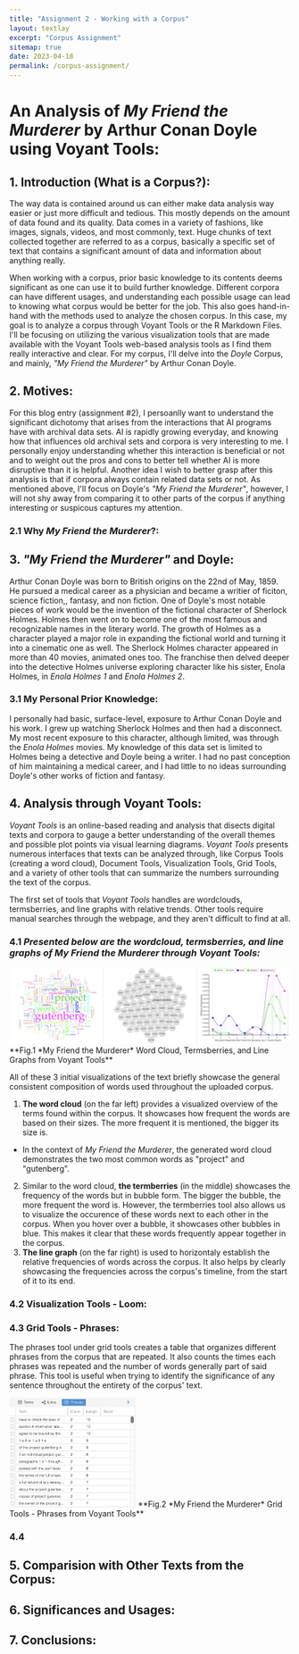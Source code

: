 ```yaml
---
title: "Assignment 2 - Working with a Corpus"
layout: textlay
excerpt: "Corpus Assignment"
sitemap: true
date: 2023-04-18
permalink: /corpus-assignment/
---
```


# An Analysis of *My Friend the Murderer* by Arthur Conan Doyle using Voyant Tools:

## 1. Introduction (What is a Corpus?):
The way data is contained around us can either make data analysis way easier or just more difficult and tedious. This mostly depends on the amount of data found and its quality. Data comes in a variety of fashions, like images, signals, videos, and most commonly, text. Huge chunks of text collected together are referred to as a corpus, basically a specific set of text that contains a significant amount of data and information about anything really.

When working with a corpus, prior basic knowledge to its contents deems significant as one can use it to build further knowledge. Different corpora can have different usages, and understanding each possible usage can lead to knowing what corpus would be better for the job. This also goes hand-in-hand with the methods used to analyze the chosen corpus. In this case, my goal is to analyze a corpus through Voyant Tools or the R Markdown Files. I'll be focusing on utilizing the various visualization tools that are made available with the Voyant Tools web-based analysis tools as I find them really interactive and clear. For my corpus, I'll delve into the *Doyle* Corpus, and mainly, *"My Friend the Murderer"* by Arthur Conan Doyle.

## 2. Motives:
For this blog entry (assignment #2), I persoanlly want to understand the significant dichotomy that arises from the interactions that AI programs have with archival data sets. AI is rapidly growing everyday, and knowing how that influences old archival sets and corpora is very interesting to me. I personally enjoy understanding whether this interaction is beneficial or not and to weight out the pros and cons to better tell whether AI is more disruptive than it is helpful.
Another idea I wish to better grasp after this analysis is that if corpora always contain related data sets or not. As mentioned above, I'll focus on Doyle's *"My Friend the Murderer"*, however, I will not shy away from comparing it to other parts of the corpus if anything interesting or suspicous captures my attention.

### 2.1 Why *My Friend the Murderer*?:



## 3. *"My Friend the Murderer"* and Doyle:
Arthur Conan Doyle was born to British origins on the 22nd of May, 1859. He pursued a medical career as a physician and became a writier of ficiton, science fiction,, fantasy, and non fiction. One of Doyle's most notable pieces of work would be the invention of the fictional character of Sherlock Holmes. Holmes then went on to become one of the most famous and recognizable names in the literary world. The growth of Holmes as a character played a major role in expanding the fictional world and turning it into a cinematic one as well. The Sherlock Holmes character appeared in more than 40 movies, animated ones too. The franchise then delved deeper into the detective Holmes universe exploring character like his sister, Enola Holmes, in *Enola Holmes 1* and *Enola Holmes 2*.

### 3.1 My Personal Prior Knowledge:
I personally had basic, surface-level, exposure to Arthur Conan Doyle and his work. I grew up watching Sherlock Holmes and then had a disconnect. My most recent exposure to this character, although limited, was through the *Enola Holmes* movies. My knowledge of this data set is limited to Holmes being a detective and Doyle being a writer. I had no past conception of him maintaining a medical career, and I had little to no ideas surrounding Doyle's other works of fiction and fantasy.

## 4. Analysis through Voyant Tools:
*Voyant Tools* is an online-based reading and analysis that disects digital texts and corpora to gauge a better understanding of the overall themes and possible plot points via visual learning diagrams.
 *Voyant Tools* presents numerous interfaces that texts can be analyzed through, like Corpus Tools (creating a word cloud), Document Tools, Visualization Tools, Grid Tools, and a variety of other tools that can summarize the numbers surrounding the text of the corpus.

The first set of tools that *Voyant Tools* handles are wordclouds, termsberries, and line graphs with relative trends. Other tools require manual searches through the webpage, and they aren't difficult to find at all.

### 4.1 ***Presented below are the wordcloud, termsberries, and line graphs of *My Friend the Murderer* through *Voyant Tools*:***

<img src="/assets/voyanttools1.png" style="zoom:50%"/>
**Fig.1 *My Friend the Murderer* Word Cloud, Termsberries, and Line Graphs from Voyant Tools**

All of these 3 initial visualizations of the text briefly showcase the general consistent composition of words used throughout the uploaded corpus.

1. **The word cloud** (on the far left) provides a visualized overview of the terms found within the corpus. It showcases how frequent the words are based on their sizes. The more frequent it is mentioned, the bigger its size is.
- In the context of *My Friend the Murderer*, the generated word cloud demonstrates the two most common words as "project" and "gutenberg".

2. Similar to the word cloud, **the termberries** (in the middle) showcases the frequency of the words but in bubble form. The bigger the bubble, the more frequent the word is. However, the termberries tool also allows us to visualize the occurence of these words next to each other in the corpus. When you hover over a bubble, it showcases other bubbles in blue. This makes it clear that these words frequently appear together in the corpus.
3. **The line graph** (on the far right) is used to horizontaly establish the relative frequencies of words across the corpus. It also helps by clearly  showcasing the frequencies across the corpus's timeline, from the start of it to its end.

### 4.2 Visualization Tools - Loom:

### 4.3 Grid Tools - Phrases:
The phrases tool under grid tools creates a table that organizes different phrases from the corpus that are repeated. It also counts the times each phrases was repeated and the number of words generally part of said phrase.
This tool is useful when trying to identify the significance of any sentence throughout the entirety of the corpus' text.

<img src="/assets/phrasestable.png" style="zoom:25%"/>
**Fig.2 *My Friend the Murderer* Grid Tools - Phrases from Voyant Tools**

### 4.4 

## 5. Comparision with Other Texts from the Corpus:

## 6. Significances and Usages:

## 7. Conclusions:

